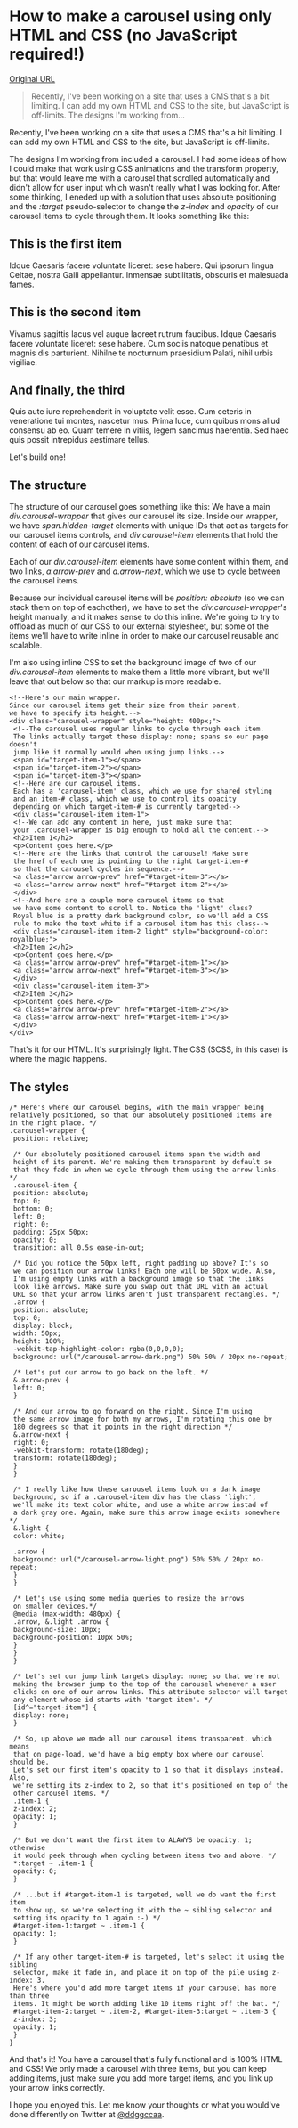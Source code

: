 # How to make a carousel using only HTML and CSS (no JavaScript required!)

[Original URL](http://dancort.es/web-design/2015/05/17/how-to-make-carousel-only-html-css-no-javascript.html)

> Recently, I've been working on a site that uses a CMS that's a bit limiting. I can add my own HTML and CSS to the site, but JavaScript is off-limits. The designs I'm working from...

Recently, I've been working on a site that uses a CMS that's a bit limiting. I can add my own HTML and CSS to the site, but JavaScript is off-limits.

The designs I'm working from included a carousel. I had some ideas of how I could make that work using CSS animations and the transform property, but that would leave me with a carousel that scrolled automatically and didn't allow for user input which wasn't really what I was looking for. After some thinking, I eneded up with a solution that uses absolute positioning and the _:target_ pseudo-selector to change the _z-index_ and _opacity_ of our carousel items to cycle through them. It looks something like this:

## This is the first item

Idque Caesaris facere voluntate liceret: sese habere. Qui ipsorum lingua Celtae, nostra Galli appellantur. Inmensae subtilitatis, obscuris et malesuada fames.

[](http://dancort.es/web-design/2015/05/17/how-to-make-carousel-only-html-css-no-javascript.html#target-item-3) [](http://dancort.es/web-design/2015/05/17/how-to-make-carousel-only-html-css-no-javascript.html#target-item-2)

## This is the second item

Vivamus sagittis lacus vel augue laoreet rutrum faucibus. Idque Caesaris facere voluntate liceret: sese habere. Cum sociis natoque penatibus et magnis dis parturient. Nihilne te nocturnum praesidium Palati, nihil urbis vigiliae.

[](http://dancort.es/web-design/2015/05/17/how-to-make-carousel-only-html-css-no-javascript.html#target-item-1) [](http://dancort.es/web-design/2015/05/17/how-to-make-carousel-only-html-css-no-javascript.html#target-item-3)

## And finally, the third

Quis aute iure reprehenderit in voluptate velit esse. Cum ceteris in veneratione tui montes, nascetur mus. Prima luce, cum quibus mons aliud consensu ab eo. Quam temere in vitiis, legem sancimus haerentia. Sed haec quis possit intrepidus aestimare tellus.

[](http://dancort.es/web-design/2015/05/17/how-to-make-carousel-only-html-css-no-javascript.html#target-item-2) [](http://dancort.es/web-design/2015/05/17/how-to-make-carousel-only-html-css-no-javascript.html#target-item-1)

Let's build one!

## The structure

The structure of our carousel goes something like this: We have a main _div.carousel-wrapper_ that gives our carousel its size. Inside our wrapper, we have _span.hidden-target_ elements with unique IDs that act as targets for our carousel items controls, and _div.carousel-item_ elements that hold the content of each of our carousel items.

Each of our _div.carousel-item_ elements have some content within them, and two links, _a.arrow-prev_ and _a.arrow-next_, which we use to cycle between the carousel items.

Because our individual carousel items will be _position: absolute_ (so we can stack them on top of eachother), we have to set the _div.carousel-wrapper_'s height manually, and it makes sense to do this inline. We're going to try to offload as much of our CSS to our external stylesheet, but some of the items we'll have to write inline in order to make our carousel reusable and scalable.

I'm also using inline CSS to set the background image of two of our _div.carousel-item_ elements to make them a little more vibrant, but we'll leave that out below so that our markup is more readable.

```
<!--Here's our main wrapper.
Since our carousel items get their size from their parent,
we have to specify its height.-->
<div class="carousel-wrapper" style="height: 400px;">
 <!--The carousel uses regular links to cycle through each item.
 The links actually target these display: none; spans so our page doesn't
 jump like it normally would when using jump links.-->
 <span id="target-item-1"></span>
 <span id="target-item-2"></span>
 <span id="target-item-3"></span>
 <!--Here are our carousel items.
 Each has a 'carousel-item' class, which we use for shared styling
 and an item-# class, which we use to control its opacity
 depending on which target-item-# is currently targeted-->
 <div class="carousel-item item-1">
 <!--We can add any content in here, just make sure that
 your .carousel-wrapper is big enough to hold all the content.-->
 <h2>Item 1</h2>
 <p>Content goes here.</p>
 <!--Here are the links that control the carousel! Make sure
 the href of each one is pointing to the right target-item-#
 so that the carousel cycles in sequence.-->
 <a class="arrow arrow-prev" href="#target-item-3"></a>
 <a class="arrow arrow-next" href="#target-item-2"></a>
 </div>
 <!--And here are a couple more carousel items so that
 we have some content to scroll to. Notice the 'light' class?
 Royal blue is a pretty dark background color, so we'll add a CSS
 rule to make the text white if a carousel item has this class-->
 <div class="carousel-item item-2 light" style="background-color: royalblue;">
 <h2>Item 2</h2>
 <p>Content goes here.</p>
 <a class="arrow arrow-prev" href="#target-item-1"></a>
 <a class="arrow arrow-next" href="#target-item-3"></a>
 </div>
 <div class="carousel-item item-3">
 <h2>Item 3</h2>
 <p>Content goes here.</p>
 <a class="arrow arrow-prev" href="#target-item-2"></a>
 <a class="arrow arrow-next" href="#target-item-1"></a>
 </div>
</div>
```

That's it for our HTML. It's surprisingly light. The CSS (SCSS, in this case) is where the magic happens.

## The styles

```
/* Here's where our carousel begins, with the main wrapper being
relatively positioned, so that our absolutely positioned items are
in the right place. */
.carousel-wrapper {
 position: relative;

 /* Our absolutely positioned carousel items span the width and
 height of its parent. We're making them transparent by default so
 that they fade in when we cycle through them using the arrow links. */
 .carousel-item {
 position: absolute;
 top: 0;
 bottom: 0;
 left: 0;
 right: 0;
 padding: 25px 50px;
 opacity: 0;
 transition: all 0.5s ease-in-out;

 /* Did you notice the 50px left, right padding up above? It's so
 we can position our arrow links! Each one will be 50px wide. Also,
 I'm using empty links with a background image so that the links
 look like arrows. Make sure you swap out that URL with an actual
 URL so that your arrow links aren't just transparent rectangles. */
 .arrow {
 position: absolute;
 top: 0;
 display: block;
 width: 50px;
 height: 100%;
 -webkit-tap-highlight-color: rgba(0,0,0,0);
 background: url("/carousel-arrow-dark.png") 50% 50% / 20px no-repeat;

 /* Let's put our arrow to go back on the left. */
 &.arrow-prev {
 left: 0;
 }

 /* And our arrow to go forward on the right. Since I'm using
 the same arrow image for both my arrows, I'm rotating this one by
 180 degrees so that it points in the right direction */
 &.arrow-next {
 right: 0;
 -webkit-transform: rotate(180deg);
 transform: rotate(180deg);
 }
 }

 /* I really like how these carousel items look on a dark image
 background, so if a .carousel-item div has the class 'light',
 we'll make its text color white, and use a white arrow instad of
 a dark gray one. Again, make sure this arrow image exists somewhere */
 &.light {
 color: white;

 .arrow {
 background: url("/carousel-arrow-light.png") 50% 50% / 20px no-repeat;
 }
 }

 /* Let's use using some media queries to resize the arrows
 on smaller devices.*/
 @media (max-width: 480px) {
 .arrow, &.light .arrow {
 background-size: 10px;
 background-position: 10px 50%;
 }
 }
 }

 /* Let's set our jump link targets display: none; so that we're not
 making the browser jump to the top of the carousel whenever a user
 clicks on one of our arrow links. This attribute selector will target
 any element whose id starts with 'target-item'. */
 [id^="target-item"] {
 display: none;
 }

 /* So, up above we made all our carousel items transparent, which means
 that on page-load, we'd have a big empty box where our carousel should be.
 Let's set our first item's opacity to 1 so that it displays instead. Also,
 we're setting its z-index to 2, so that it's positioned on top of the
 other carousel items. */
 .item-1 {
 z-index: 2;
 opacity: 1;
 }

 /* But we don't want the first item to ALAWYS be opacity: 1; otherwise
 it would peek through when cycling between items two and above. */
 *:target ~ .item-1 {
 opacity: 0;
 }

 /* ...but if #target-item-1 is targeted, well we do want the first item
 to show up, so we're selecting it with the ~ sibling selector and
 setting its opacity to 1 again :-) */
 #target-item-1:target ~ .item-1 {
 opacity: 1;
 }

 /* If any other target-item-# is targeted, let's select it using the sibling
 selector, make it fade in, and place it on top of the pile using z-index: 3.
 Here's where you'd add more target items if your carousel has more than three
 items. It might be worth adding like 10 items right off the bat. */
 #target-item-2:target ~ .item-2, #target-item-3:target ~ .item-3 {
 z-index: 3;
 opacity: 1;
 }
}
```

And that's it! You have a carousel that's fully functional and is 100% HTML and CSS! We only made a carousel with three items, but you can keep adding items, just make sure you add more target items, and you link up your arrow links correctly.

I hope you enjoyed this. Let me know your thoughts or what you would've done differently on Twitter at [@ddggccaa](https://twitter.com/ddggccaa).
